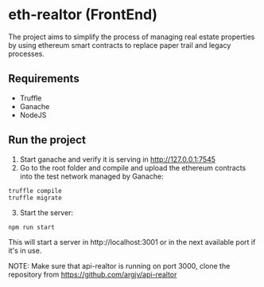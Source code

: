 # eth-realtor (FrontEnd)

The project aims to simplify the process of managing real estate properties by using ethereum smart contracts to replace paper trail and legacy processes.

## Requirements

* Truffle
* Ganache
* NodeJS

## Run the project

1. Start ganache and verify it is serving in http://127.0.0.1:7545
2. Go to the root folder and compile and upload the ethereum contracts into the test network managed by Ganache:

```shell
truffle compile
truffle migrate
```

3. Start the server:

```shell
npm run start
```

This will start a server in http://localhost:3001 or in the next available port if it's in use.

NOTE: Make sure that api-realtor is running on port 3000, clone the repository from https://github.com/argjv/api-realtor
